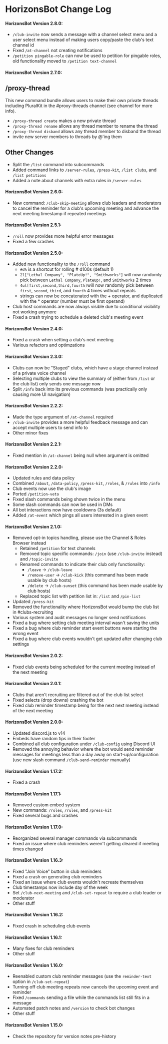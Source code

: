 # HorizonsBot Change Log
#### HorizonsBot Version 2.8.0:
- `/club-invite` now sends a message with a channel select menu and a user select menu instead of making users copy/paste the club's text channel id
- Fixed `/at-channel` not creating notifications
- `/petition pingable-role` can now be used to petition for pingable roles, old functionality moved to `/petition text-channel`

#### HorizonsBot Version 2.7.0:
## /proxy-thread
This new command bundle allows users to make their own private threads including PluralKit in the #proxy-threads channel (see channel for more info).
- `/proxy-thread create` makes a new private thread
- `/proxy-thread rename` allows any thread member to rename the thread
- `/proxy-thread disband` allows any thread member to disband the thread
- invite new server members to threads by @'ing them

## Other Changes
- Split the `/list` command into subcommands
- Added command links to `/server-rules`, `/press-kit`, `/list clubs`, and `/list petitions`
- Added a note about channels with extra rules in `/server-rules`

#### HorizonsBot Version 2.6.0:
- New command: `/club-skip-meeting` allows club leaders and moderators to cancel the reminder for a club's upcoming meeting and advance the next meeting timestamp if repeated meetings

#### HorizonsBot Version 2.5.1:
- `/roll` now provides more helpful error messages
- Fixed a few crashes
#### HorizonsBot Version 2.5.0:
- Added new functionality to the `/roll` command
	- `#d%` is a shortcut for rolling # d100s (default 1)
	- `2l["Lethal Company", "PlateUp!", "Smithworks"]` will now randomly pick between `Lethal Company`, `PlateUp!`, and `Smithworks` 2 times
	- `4ul[first,second,third,fourth]`will now randomly pick between `first`, `second`, `third`, and `fourth` 4 times without repeats
	- strings can now be concatenated with the + operator, and duplicated with the * operator (number must be first operand)
- Club host commands are now always visible due to conditional visibility not working anymore
- Fixed a crash trying to schedule a deleted club's meeting event
#### HorizonsBot Version 2.4.0:
- Fixed a crash when setting a club's next meeting
- Various refactors and optimzations
#### HorizonsBot Version 2.3.0:
- Clubs can now be "Staged" clubs, which have a stage channel instead of a private voice channel
- Selecting multiple clubs to view the summary of (either from `/list` or the club list) only sends one message now
- Split `/info` back into its previous commands (was practically only causing more UI navigation)
#### HorizonsBot Version 2.2.2:
- Made the type argument of `/at-channel` required
- `/club-invite` provides a more helpful feedback message and can accept multiple users to send info to
- Other minor fixes
#### HorizonsBot Version 2.2.1:
- Fixed mention in `/at-channel` being null when argument is omitted
#### HorizonsBot Version 2.2.0:
- Updated rules and data policy
- Combined `/about`, `/data-policy`, `/press-kit`, `/roles`, & `/rules` into `/info`
- Club events now use the club's image
- Ported `/petition-veto`
- Fixed slash commands being shown twice in the menu
- Some slash commands can now be used in DMs
- All bot interactions now have cooldowns (3s default)
- Added `/at-event` which pings all users interested in a given event
#### HorizonsBot Version 2.1.0:
- Removed opt-in topics handling, please use the Channel & Roles Browser instead
   - Retained `/petition` for text channels
   - Removed topic specific commands: `/join` (use `/club-invite` instead) and `/topic-invite`
   - Renamed commands to indicate their club only functionality:
      - `/leave` -> `/club-leave`
	  - `/remove-user` -> `/club-kick` (this command has been made usable by club hosts)
	  - `/delete` -> `/club-sunset` (this command has been made usable by club hosts)
   - Replaced topic list with petition list in: `/list` and `/pin-list`
- Updated `/press-kit`
- Removed the functionality where HorizonsBot would bump the club list in #clubs-recruiting
- Various system and audit messages no longer send notifications
- Fixed a bug where setting club meeting interval wasn't saving the units
- Fixed a bug where club reminder start event buttons were starting the wrong event
- Fixed a bug where club events wouldn't get updated after changing club settings
#### HorizonsBot Version 2.0.2:
- Fixed club events being scheduled for the current meeting instead of the next meeting
#### HorizonsBot Version 2.0.1:
- Clubs that aren't recruiting are filtered out of the club list select
- Fixed selects (drop downs) crashing the bot
- Fixed club reminder timestamp being for the next next meeting instead of the next meeting
#### HorizonsBot Version 2.0.0:
 - Updated discord.js to v14
 - Embeds have random tips in their footer
 - Combined all club configuration under `/club-config` using Discord UI
 - Removed the annoying behavior where the bot would send reminder messages for meetings less than a day away on start-up/configuration (use new slash command `/club-send-reminder` manually)
#### HorizonsBot Version 1.17.2:
 - Fixed a crash
#### HorizonsBot Version 1.17.1:
 - Removed custom embed system
 - New commands: `/roles`, `/rules`, and `/press-kit`
 - Fixed several bugs and crashes

#### HorizonsBot Version 1.17.0:
- Reorganized several manager commands via subcommands
- Fixed an issue where club reminders weren't getting cleared if meeting times changed

#### HorizonsBot Version 1.16.3:
- Fixed "Join Voice" button in club reminders
- Fixed a crash on generating club reminders
- Fixed an issue where club events wouldn't recreate themselves
- Club timestamps now include day of the week
- Set `/club-next-meeting` and `/club-set-repeat` to require a club leader or moderator
- Other stuff

#### HorizonsBot Version 1.16.2:
- Fixed crash in scheduling club events

#### HorizonsBot Version 1.16.1:
- Many fixes for club reminders
- Other stuff

#### HorizonsBot Version 1.16.0:
- Reenabled custom club reminder messages (use the `reminder-text` option in `/club-set-repeat`)
- Turning off club meeting repeats now cancels the upcoming event and reminder
- Fixed `/commands` sending a file while the commands list still fits in a message
- Automated patch notes and `/version` to check bot changes
- Other stuff

#### HorizonsBot Version 1.15.0:
- Check the repository for version notes pre-history
